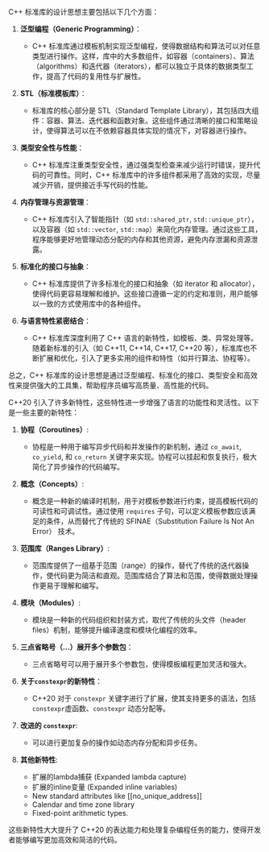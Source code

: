 C++ 标准库的设计思想主要包括以下几个方面：

1. **泛型编程（Generic Programming）**：
   - C++ 标准库通过模板机制实现泛型编程，使得数据结构和算法可以对任意类型进行操作。这样，库中的大多数组件，如容器（containers）、算法（algorithms）和迭代器（iterators），都可以独立于具体的数据类型工作，提高了代码的复用性与扩展性。

2. **STL（标准模板库）**：
   - 标准库的核心部分是 STL（Standard Template Library），其包括四大组件：容器、算法、迭代器和函数对象。这些组件通过清晰的接口和策略设计，使得算法可以在不依赖容器具体实现的情况下，对容器进行操作。

3. **类型安全性与性能**：
   - C++ 标准库注重类型安全性，通过强类型检查来减少运行时错误，提升代码的可靠性。同时，C++ 标准库中的许多组件都采用了高效的实现，尽量减少开销，提供接近手写代码的性能。

4. **内存管理与资源管理**：
   - C++ 标准库引入了智能指针（如 `std::shared_ptr`, `std::unique_ptr`），以及容器（如 `std::vector`, `std::map`）来简化内存管理。通过这些工具，程序能够更好地管理动态分配的内存和其他资源，避免内存泄漏和资源泄露。

5. **标准化的接口与抽象**：
   - C++ 标准库提供了许多标准化的接口和抽象（如 iterator 和 allocator），使得代码更容易理解和维护。这些接口遵循一定的约定和准则，用户能够以一致的方式使用库中的各种组件。

6. **与语言特性紧密结合**：
   - C++ 标准库深度利用了 C++ 语言的新特性，如模板、类、异常处理等。随着新标准的引入（如 C++11, C++14, C++17, C++20 等），标准库也不断扩展和优化，引入了更多实用的组件和特性（如并行算法、协程等）。

总之，C++ 标准库的设计思想是通过泛型编程、标准化的接口、类型安全和高效性来提供强大的工具集，帮助程序员编写高质量、高性能的代码。

C++20 引入了许多新特性，这些特性进一步增强了语言的功能性和灵活性。以下是一些主要的新特性：

1. **协程（Coroutines）**:
   - 协程是一种用于编写异步代码和并发操作的新机制，通过 `co_await`, `co_yield`, 和 `co_return` 关键字来实现。协程可以挂起和恢复执行，极大简化了异步操作的代码编写。

2. **概念（Concepts）**:
   - 概念是一种新的编译时机制，用于对模板参数进行约束，提高模板代码的可读性和可调试性。通过使用 `requires` 子句，可以定义模板参数应该满足的条件，从而替代了传统的 SFINAE（Substitution Failure Is Not An Error） 技术。

3. **范围库（Ranges Library）**:
   - 范围库提供了一组基于范围（range）的操作，替代了传统的迭代器操作，使代码更为简洁和直观。范围库结合了算法和范围，使得数据处理操作更易于理解和编写。

4. **模块（Modules）**:
   - 模块是一种新的代码组织和封装方式，取代了传统的头文件（header files）机制，能够提升编译速度和模块化编程的效率。

5. **三点省略号（...）展开多个参数包**：
   - 三点省略号可以用于展开多个参数包，使得模板编程更加灵活和强大。

6. **关于`constexpr`的新特性**：
   - C++20 对于 `constexpr` 关键字进行了扩展，使其支持更多的语法，包括 `constexpr`虚函数、`constexpr` 动态分配等。

7. **改进的 `constexpr`**:
   - 可以进行更加复杂的操作如动态内存分配和异步任务。

8. **其他新特性**:
   - 扩展的lambda捕获 (Expanded lambda capture)
   - 扩展的inline变量 (Expanded inline variables)
   - New standard attributes like [[no_unique_address]]
   - Calendar and time zone library
   - Fixed-point arithmetic types.

这些新特性大大提升了 C++20 的表达能力和处理复杂编程任务的能力，使得开发者能够编写更加高效和简洁的代码。

